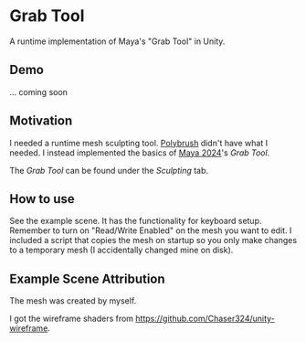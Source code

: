 # Grab Tool

A runtime implementation of Maya's "Grab Tool" in Unity.

## Demo

... coming soon

## Motivation

I needed a runtime mesh sculpting tool. [Polybrush](https://docs.unity3d.com/Packages/com.unity.polybrush@1.1/manual/index.html) didn't have what I needed.
I instead implemented the basics of [Maya 2024](https://www.autodesk.com/products/maya/overview?term=1-YEAR&tab=subscription)'s _Grab Tool_.

The _Grab Tool_ can be found under the _Sculpting_ tab.

## How to use

See the example scene. It has the functionality for keyboard setup. Remember to turn on "Read/Write Enabled" on the mesh you want to edit.
I included a script that copies the mesh on startup so you only make changes to a temporary mesh (I accidentally changed mine on disk).

## Example Scene Attribution

The mesh was created by myself.

I got the wireframe shaders from https://github.com/Chaser324/unity-wireframe.
